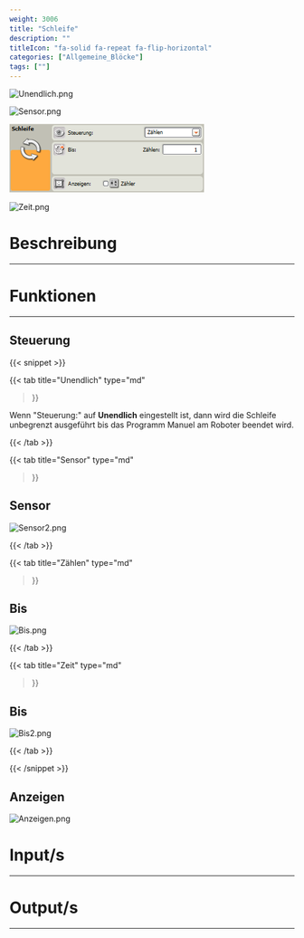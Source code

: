```yaml
---
weight: 3006
title: "Schleife"
description: ""
titleIcon: "fa-solid fa-repeat fa-flip-horizontal"
categories: ["Allgemeine_Blöcke"]
tags: [""]
---
```


![Unendlich.png](/images/nxt-images/Kapitel%201%20Allgemeine%20Bl%C3%B6cke/1.6%20Schleife/Unendlich.png)

![Sensor.png](/images/nxt-images/Kapitel%201%20Allgemeine%20Bl%C3%B6cke/1.6%20Schleife/Sensor.png)

![Zählen.png](/images/nxt-images/Kapitel%201%20Allgemeine%20Bl%C3%B6cke/1.6%20Schleife/Zählen.png)

![Zeit.png](/images/nxt-images/Kapitel%201%20Allgemeine%20Bl%C3%B6cke/1.6%20Schleife/Zeit.png)

# Beschreibung
---

# Funktionen
---

## Steuerung

{{< snippet >}}

{{< tab
    title="Unendlich"
    type="md"
>}}

Wenn "Steuerung:" auf **Unendlich** eingestellt ist, dann wird die Schleife unbegrenzt ausgeführt bis das Programm Manuel am Roboter beendet wird.

{{< /tab >}}

{{< tab
    title="Sensor"
    type="md"
>}}

## Sensor

![Sensor2.png](/images/nxt-images/Kapitel%201%20Allgemeine%20Bl%C3%B6cke/1.6%20Schleife/Sensor2.png)

{{< /tab >}}

{{< tab
    title="Zählen"
    type="md"
>}}

## Bis

![Bis.png](/images/nxt-images/Kapitel%201%20Allgemeine%20Bl%C3%B6cke/1.6%20Schleife/Bis.png)

{{< /tab >}}

{{< tab
    title="Zeit"
    type="md"
>}}

## Bis

![Bis2.png](/images/nxt-images/Kapitel%201%20Allgemeine%20Bl%C3%B6cke/1.6%20Schleife/Bis2.png)


{{< /tab >}}

{{< /snippet >}}

## Anzeigen

![Anzeigen.png](/images/nxt-images/Kapitel%201%20Allgemeine%20Bl%C3%B6cke/1.6%20Schleife/Anzeigen.png)

# Input/s
---

# Output/s
---
